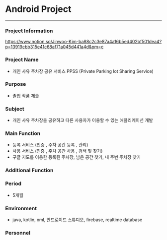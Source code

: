 # Android Project
------------------
### Project Information
https://www.notion.so/Jinwoo-Kim-ba88c2c3e87a4a16b5ed402bf501dea4?p=13919cbb315e41c68af71a045d441a4d&pm=c

### Project Name
   - 개인 사유 주차장 공유 서비스 PPSS (Private Parking lot Sharing Service)
   
### Purpose
   - 졸업 작품 제출

### Subject
   - 개인 사유 주차장을 공유하고 다른 사용자가 이용할 수 있는 애플리케이션 개발
   
### Main Function
  - 등록 서비스 (인증 , 주차 공간 등록 , 관리)
  - 사용 서비스 (인증 , 주차 공간 사용 , 검색 및 찾기)
  - 구글 지도를 이용한 등록된 주차장, 남은 공간 찾기, 내 주변 주차장 찾기
  
### Additional Function
 
### Period
   - 5개월
   
### Environment

   - java, kotlin, xml, 안드로이드 스튜디오, firebase, realtime database
   
### Personnel 
